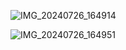 ![IMG_20240726_164914](https://github.com/user-attachments/assets/2329851a-9d6e-4e45-a5e8-1ba1567a58fd)

![IMG_20240726_164951](https://github.com/user-attachments/assets/cf3f5652-7241-4bd6-90fe-c7d73711ec67)




